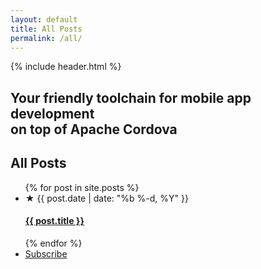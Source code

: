 ```yaml
---
layout: default
title: All Posts
permalink: /all/
---
```

{% include header.html %}
<section id="header" class="small">
    <div class="headline">
        <div class="wrapper">
            <h1>Your friendly toolchain for mobile app development <br><span>on top of Apache Cordova</span></h1>
        </div>
    </div>
</section>
<section id="blog">
    <div class="wrapper">
        <h2>All Posts</h2>
            <ul class="post-list">
                {% for post in site.posts %}
                <li><span class="post-meta"><span class="star">★ </span>{{ post.date | date: "%b %-d, %Y" }}</span><h4><a class="post-link" href="{{ post.url | prepend: site.baseurl }}">{{ post.title }}</a></h4></li>
                {% endfor %}
                <li><a class="all-post-link" href="{{ "/feed.xml" | prepend: site.baseurl }}">Subscribe</a></li>
            </ul>
          </table>
    </div>
</section>
